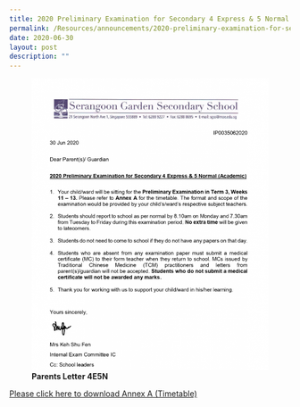 ```yaml
---
title: 2020 Preliminary Examination for Secondary 4 Express & 5 Normal (Academic)
permalink: /Resources/announcements/2020-preliminary-examination-for-secondary-4-express-5-normal-academic/
date: 2020-06-30
layout: post
description: ""
---
```

<figure>
 <img src="/images/Parents-letter-prelims-s4E-5NA-768x947.png">
<figcaption>
	<strong> Parents Letter 4E5N </strong>
	</figcaption>
</figure>

<a href="/files/Announcement/2020%20Prelims%20Timetable-4E5N.pdf" target = "_blank">Please click here to download Annex A (Timetable)</a>
